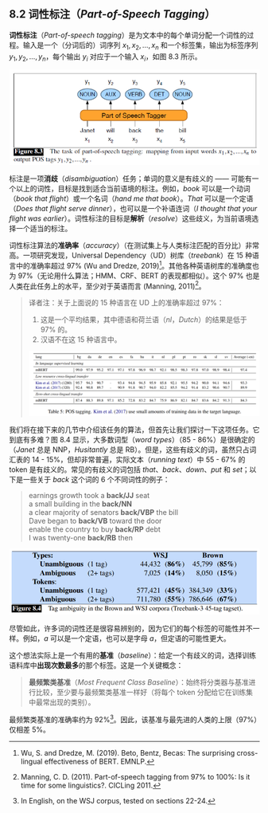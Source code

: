 ## 8.2 词性标注（*Part-of-Speech Tagging*）

**词性标注**（*Part-of-speech tagging*）是为文本中的每个单词分配一个词性的过程。输入是一个（分词后的）词序列 $x_1,x_2,\ldots,x_n$ 和一个标签集，输出为标签序列 $y_1,y_2,\ldots,y_n$，每个输出 $y_i$ 对应于一个输入 $x_i$，如图 8.3 所示。

![图 8.3](assets/fig8.3.png)

标注是一项**消歧**（*disambiguation*）任务；单词的意义是有歧义的 —— 可能有一个以上的词性，目标是找到适合当前语境的标注。例如，*book* 可以是一个动词（*book that flight*）或一个名词（*hand me that book*）。*That* 可以是一个定语（*Does that flight serve dinner*），也可以是一个补语连词（*I thought that your flight was earlier*）。词性标注的目标是**解析**（*resolve*）这些歧义，为当前语境选择一个适当的标注。

词性标注算法的**准确率**（*accuracy*）（在测试集上与人类标注匹配的百分比）非常高。一项研究发现，Universal Dependency（UD）树库（*treebank*）在 15 种语言中的准确率超过 97% (Wu and Dredze, 2019)[^1]。其他各种英语树库的准确度也为 97%（无论用什么算法；HMM、CRF、BERT 的表现都相似）。这个 97% 也是人类在此任务上的水平，至少对于英语而言 (Manning, 2011)[^2]。

> 译者注：关于上面说的 15 种语言在 UD 上的准确率超过 97%：
>
> 1. 这是一个平均结果，其中德语和荷兰语（*nl*，*Dutch*）的结果是低于 97% 的。
> 2. 汉语不在这 15 种语言中。
> 
> ![15 种语言在 UD 上的测试结果](assets/pos-tagging-test.png)

我们将在接下来的几节中介绍该任务的算法，但首先让我们探讨一下这项任务。它到底有多难？图 8.4 显示，大多数词型（*word types*）（85 - 86%）是很确定的（*Janet* 总是 NNP，*Husitantly* 总是 RB）。但是，这些有歧义的词，虽然只占词汇表的 14 - 15%，但却非常普遍，实际文本（*running text*）中 55 - 67% 的 token 是有歧义的。常见的有歧义的词包括 *that*、*back*、*down*、*put* 和 *set*；以下是一些关于 *back* 这个词的 6 个不同词性的例子：

> earnings growth took a **back/JJ** seat  
> a small building in the **back/NN**  
> a clear majority of senators **back/VBP** the bill  
> Dave began to **back/VB** toward the door  
> enable the country to buy **back/RP** debt  
> I was twenty-one **back/RB** then

![图 8.4](assets/fig8.4.png)

尽管如此，许多词的词性还是很容易辨别的，因为它们的每个标签的可能性并不一样。例如，*a* 可以是一个定语，也可以是字母 *a*，但定语的可能性更大。

这个想法实际上是一个有用的**基准**（*baseline*）：给定一个有歧义的词，选择训练语料库中**出现次数最多**的那个标签。这是一个关键概念：

> **最频繁类基准**（*Most Frequent Class Baseline*）：始终将分类器与基准进行比较，至少要与最频繁类基准一样好（将每个 token 分配给它在训练集中最常出现的类别）。

最频繁类基准的准确率约为 92%[^3]。因此，该基准与最先进的人类的上限（97%）仅相差 5%。

[^1]: Wu, S. and Dredze, M. (2019). Beto, Bentz, Becas: The surprising cross-lingual effectiveness of BERT. EMNLP.  
[^2]: Manning, C. D. (2011). Part-of-speech tagging from 97% to 100%: Is it time for some linguistics?. CICLing 2011.  
[^3]: In English, on the WSJ corpus, tested on sections 22-24.  
